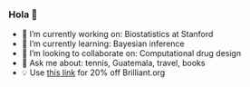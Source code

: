 ### Hola 👋

- 🔭 I’m currently working on: Biostatistics at Stanford
- 🌱 I’m currently learning: Bayesian inference
- 👯 I’m looking to collaborate on: Computational drug design
- 💬 Ask me about: tennis, Guatemala, travel, books 
- 💡 Use [this link](http://brilliant.org/PauPaiz/) for 20% off Brilliant.org
